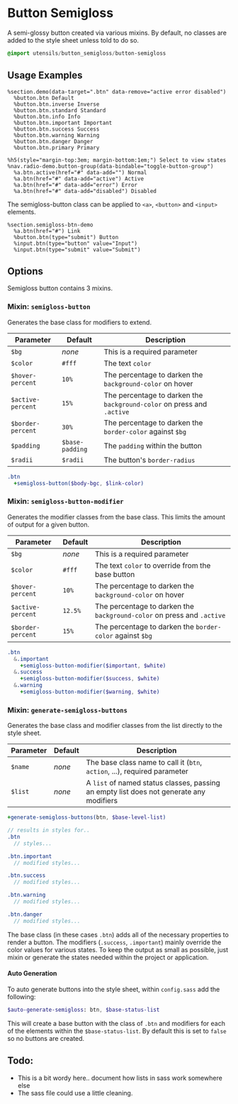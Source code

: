 
# Button Semigloss
A semi-glossy button created via various mixins. By default, no classes
are added to the style sheet unless told to do so.

```sass
@import utensils/button_semigloss/button-semigloss
```

## Usage Examples

<!--~ markup/button-semigloss.html.haml -->
```haml
%section.demo(data-target=".btn" data-remove="active error disabled")
  %button.btn Default
  %button.btn.inverse Inverse
  %button.btn.standard Standard
  %button.btn.info Info
  %button.btn.important Important
  %button.btn.success Success
  %button.btn.warning Warning
  %button.btn.danger Danger
  %button.btn.primary Primary

%h5(style="margin-top:3em; margin-bottom:1em;") Select to view states
%nav.radio-demo.button-group(data-bindable="toggle-button-group")
  %a.btn.active(href="#" data-add="") Normal
  %a.btn(href="#" data-add="active") Active
  %a.btn(href="#" data-add="error") Error
  %a.btn(href="#" data-add="disabled") Disabled
```
<!-- end -->

The semigloss-button class can be applied to `<a>`, `<button>` and `<input>` elements.

```haml
%section.semigloss-btn-demo
  %a.btn(href="#") Link
  %button.btn(type="submit") Button
  %input.btn(type="button" value="Input")
  %input.btn(type="submit" value="Submit")
```


## Options
Semigloss button contains 3 mixins. 

### Mixin: `semigloss-button`

Generates the base class for modifiers to extend.

Parameter          | Default          | Description
------------------ | ---------------- | -------------------------------------------
`$bg`              | _none_           | This is a required parameter
`$color`           | `#fff`           | The text `color`
`$hover-percent`   | `10%`            | The percentage to darken the `background-color` on hover
`$active-percent`  | `15%`            | The percentage to darken the `background-color` on press and `.active`
`$border-percent`  | `30%`            | The percentage to darken the `border-color` against `$bg`
`$padding`         | `$base-padding`  | The `padding` within the button
`$radii`           | `$radii`         | The button's `border-radius`

```sass
.btn
  +semigloss-button($body-bgc, $link-color)
```

### Mixin: `semigloss-button-modifier`

Generates the modifier classes from the base class. This limits the
amount of output for a given button.

Parameter          | Default          | Description
------------------ | ---------------- | -------------------------------------------
`$bg`              | _none_           | This is a required parameter
`$color`           | `#fff`           | The text `color` to override from the base button
`$hover-percent`   | `10%`            | The percentage to darken the `background-color` on hover
`$active-percent`  | `12.5%`          | The percentage to darken the `background-color` on press and `.active`
`$border-percent`  | `15%`            | The percentage to darken the `border-color` against `$bg`

```sass
.btn
  &.important
    +semigloss-button-modifier($important, $white)
  &.success
    +semigloss-button-modifier($success, $white)
  &.warning
    +semigloss-button-modifier($warning, $white)
```

### Mixin: `generate-semigloss-buttons`

Generates the base class and modifier classes from the list directly to
the style sheet.

Parameter          | Default          | Description
------------------ | ---------------- | -------------------------------------------
`$name`            | _none_           | The base class name to call it (`btn`, `action`, ...), required parameter
`$list`            | _none_           | A `list` of named status classes, passing an empty list does not generate any modifiers


```sass
+generate-semigloss-buttons(btn, $base-level-list)

// results in styles for..
.btn
  // styles...

.btn.important
  // modified styles...

.btn.success
  // modified styles...

.btn.warning
  // modified styles...

.btn.danger
  // modified styles...
```

The base class (in these cases `.btn`) adds all of the necessary
properties to render a button. The modifiers (`.success`, `.important`)
mainly override the color values for various states. To keep the output
as small as possible, just mixin or generate the states needed within the
project or application.

#### Auto Generation
To auto generate buttons into the style sheet, within `config.sass` add
the following:

```sass
$auto-generate-semigloss: btn, $base-status-list
```

This will create a base button with the class of `.btn` and
modifiers for each of the elements within the `$base-status-list`. By
default this is set to `false` so no buttons are created.

## Todo:
- This is a bit wordy here.. document how lists in sass work somewhere
  else
- The sass file could use a little cleaning.

